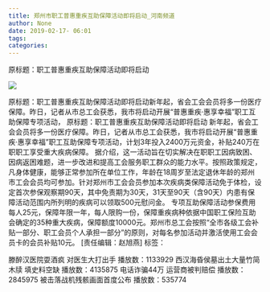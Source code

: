 ```yaml
---
title: 郑州市职工普惠重疾互助保障活动即将启动_河南频道
author: None
date: 2019-02-17- 06:01
tags: 
categories: 
---
```

原标题：职工普惠重疾互助保障活动即将启动
<!-- more -->
                
<img align="center" border="0" src="http://p2.ifengimg.com/a/2016/0810/204c433878d5cf9size1_w16_h16.png" />
                
            
原标题：职工普惠重疾互助保障活动即将启动新年起，省会工会会员将多一份医疗保障。昨日，记者从市总工会获悉，我市将启动开展“普惠重疾·惠享幸福”职工互助保障专项活动，
原标题：职工普惠重疾互助保障活动即将启动
新年起，省会工会会员将多一份医疗保障。昨日，记者从市总工会获悉，我市将启动开展“普惠重疾·惠享幸福”职工互助保障专项活动，计划3年投入2400万元资金，补贴240万在职职工享受重大疾病保障。
据介绍，这一活动旨在切实解决在职职工因病致困、因病返困难题，进一步改进和提高工会服务职工群众的能力水平。按照政策规定，凡身体健康，能够正常参加所在单位工作，年龄在18周岁至法定退休年龄的郑州市工会会员均可参加。针对郑州市工会会员参加本次疾病类保障活动免于体检，设定首次参保观察期90天，其中免责期为30天，31天至90天（含90天）内患有保障活动范围内所列明的疾病可以领取500元慰问金。
专项互助保障活动参保费用每人25元，保障年限一年，每人限购一份，保障重疾病种依据中国职工保险互助会确定的35种重大疾病，保障额度10000元。郑州市总工会按照“全市各级工会补贴一部分、职工会员个人承担一部分”的原则，对每名参加活动并激活使用工会会员卡的会员补贴10元。
[责任编辑：赵旭燕]
标签：
 
             
滕醉汉医院耍酒疯 对医生大打出手
播放数：1133929
西汉海昏侯墓出土大量竹简木牍 填史料空缺
播放数：4135875
电话诈骗44万 运营商被判赔偿
播放数：2845975
被击落战机残骸画面首度公布
播放数：535774
